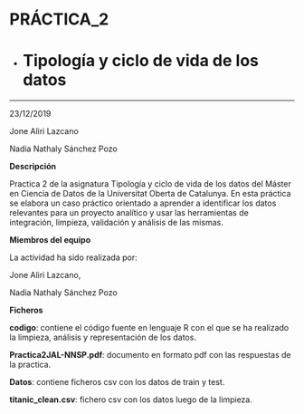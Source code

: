 # PRÁCTICA_2

* # Tipología y ciclo de vida de los datos 
***
23/12/2019

Jone Aliri Lazcano

Nadia Nathaly Sánchez Pozo

**Descripción**

Practica 2 de la asignatura Tipología y ciclo de vida de los datos del Máster en Ciencia de Datos de la Universitat Oberta de Catalunya.
En esta práctica se elabora un caso práctico orientado a aprender a identificar los datos relevantes para un proyecto analítico y usar las herramientas de integración, limpieza, validación y análisis de las mismas. 

**Miembros del equipo**

La actividad ha sido realizada por: 

Jone Aliri Lazcano,

Nadia Nathaly Sánchez Pozo


**Ficheros**

**codigo**: contiene el código fuente en lenguaje R con el que se ha realizado la limpieza, análisis y representación de los datos.

**Practica2JAL-NNSP.pdf**:  documento en formato pdf con las respuestas de la practica.

**Datos**: contiene ficheros csv con los datos de train y test.

**titanic_clean.csv**: fichero csv con los datos luego de la limpieza. 
